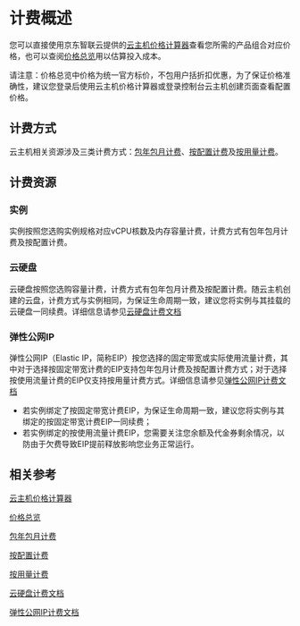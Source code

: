 # 计费概述

您可以直接使用京东智联云提供的[云主机价格计算器](https://www.jdcloud.com/calculator/calHost)查看您所需的产品组合对应价格，也可以查阅[价格总览](Price-Overview.md)用以估算投入成本。

请注意：价格总览中价格为统一官方标价，不包用户括折扣优惠，为了保证价格准确性，建议您登录后使用云主机价格计算器或登录控制台云主机创建页面查看配置价格。

## 计费方式
云主机相关资源涉及三类计费方式：[包年包月计费](http://docs.jdcloud.com/cn/billing/subscription)、[按配置计费](http://docs.jdcloud.com/cn/billing/pay-as-you-go)及[按用量计费](http://docs.jdcloud.com/cn/billing/pay-as-you-go)。

## 计费资源
### 实例

实例按照您选购实例规格对应vCPU核数及内存容量计费，计费方式有包年包月计费及按配置计费。
### 云硬盘

云硬盘按照您选购容量计费，计费方式有包年包月计费及按配置计费。随云主机创建的云盘，计费方式与实例相同，为保证生命周期一致，建议您将实例与其挂载的云硬盘一同续费。详细信息请参见[云硬盘计费文档](http://docs.jdcloud.com/cn/cloud-disk-service/billing-rules)

### 弹性公网IP

弹性公网IP（Elastic IP，简称EIP）按您选择的固定带宽或实际使用流量计费，其中对于选择按固定带宽计费的EIP支持包年包月计费及按配置计费方式；对于选择按使用流量计费的EIP仅支持按用量计费方式。详细信息请参见[弹性公网IP计费文档](../../../Networking/Elastic-IP/Pricing/Billing-Overview.md)

* 若实例绑定了按固定带宽计费EIP，为保证生命周期一致，建议您将实例与其绑定的按固定带宽计费EIP一同续费；
* 若实例绑定的按使用流量计费EIP，您需要关注您余额及代金券剩余情况，以防由于欠费导致EIP提前释放影响您业务正常运行。

## 相关参考
[云主机价格计算器](https://www.jdcloud.com/calculator/calHost)

[价格总览](Price-Overview.md)

[包年包月计费](http://docs.jdcloud.com/cn/billing/subscription)

[按配置计费](http://docs.jdcloud.com/cn/billing/pay-as-you-go)

[按用量计费](http://docs.jdcloud.com/cn/billing/pay-as-you-go)

[云硬盘计费文档](http://docs.jdcloud.com/cn/cloud-disk-service/billing-rules)

[弹性公网IP计费文档](../../../Networking/Elastic-IP/Pricing/Billing-Overview.md)




 
